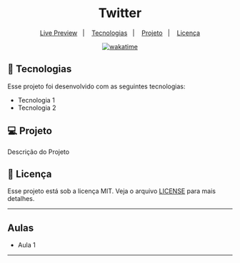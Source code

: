 <h1 align="center">
  Twitter
</h1>

<p align="center">
  <a href="">Live Preview</a>&nbsp;&nbsp;&nbsp;|&nbsp;&nbsp;&nbsp;
  <a href="#-tecnologias">Tecnologias</a>&nbsp;&nbsp;&nbsp;|&nbsp;&nbsp;&nbsp;
  <a href="#-projeto">Projeto</a>&nbsp;&nbsp;&nbsp;|&nbsp;&nbsp;&nbsp;
  <a href="#memo-licença">Licença</a>
</p>

<p align="center">
<a href="https://wakatime.com/badge/user/68660678-6b86-4b78-98df-f5f41a37e1bc/project/33582836-e551-4c6c-9651-7d65235a027b"><img src="https://wakatime.com/badge/user/68660678-6b86-4b78-98df-f5f41a37e1bc/project/33582836-e551-4c6c-9651-7d65235a027b.svg" alt="wakatime"></a>
</p>

## 🚀 Tecnologias

Esse projeto foi desenvolvido com as seguintes tecnologias:

- Tecnologia 1
- Tecnologia 2

## 💻 Projeto

Descrição do Projeto

## :memo: Licença

Esse projeto está sob a licença MIT. Veja o arquivo [LICENSE](.github/LICENSE.md) para mais detalhes.

---

## Aulas

- Aula 1

---

